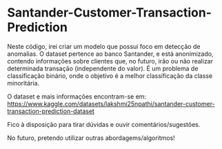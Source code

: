 # Santander-Customer-Transaction-Prediction

Neste código, irei criar um modelo que possui foco em detecção de anomalias.
O dataset pertence ao banco Santander, e está anonimizado, contendo informações sobre clientes que, no futuro, irão ou não realizar determinada transação (independente do valor).
É um problema de classificação binário, onde o objetivo é a melhor classificação da classe minoritária.

O dataset e mais informações encontram-se em: https://www.kaggle.com/datasets/lakshmi25npathi/santander-customer-transaction-prediction-dataset

Fico à disposição para tirar dúvidas e ouvir comentários/sugestões.

No futuro, pretendo utilizar outras abordagems/algoritmos!
